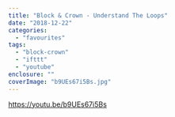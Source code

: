 ```yaml
---
title: "Block & Crown - Understand The Loops"
date: "2018-12-22"
categories: 
  - "favourites"
tags: 
  - "block-crown"
  - "ifttt"
  - "youtube"
enclosure: ""
coverImage: "b9UEs67i5Bs.jpg"
---
```


https://youtu.be/b9UEs67i5Bs
